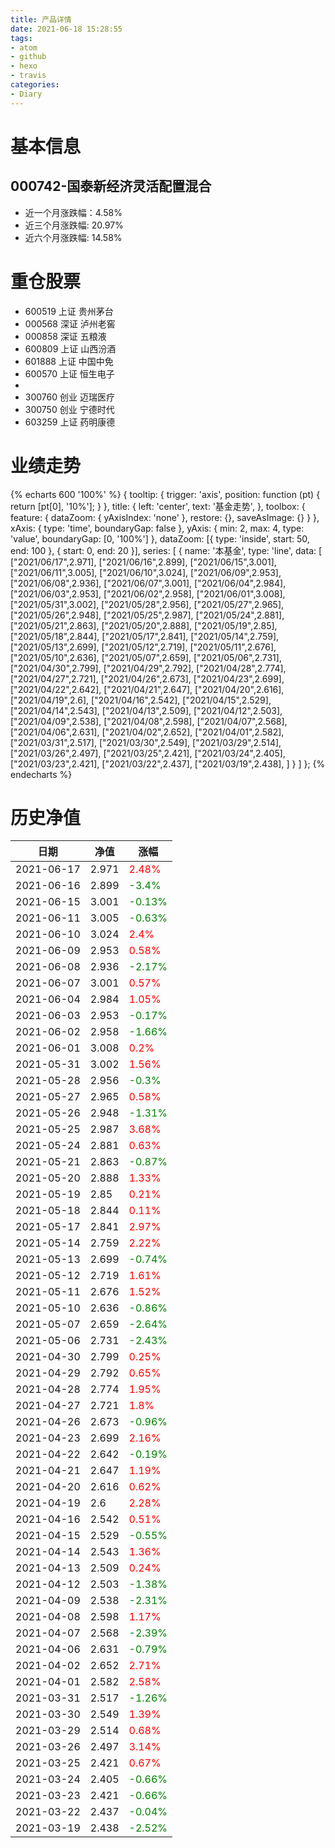 ```yaml
---
title: 产品详情
date: 2021-06-18 15:28:55
tags:
- atom
- github
- hexo
- travis
categories:
- Diary
---
```


# 基本信息
## 000742-国泰新经济灵活配置混合
- 近一个月涨跌幅：4.58%
- 近三个月涨跌幅: 20.97%
- 近六个月涨跌幅: 14.58%

# 重仓股票
- 600519 上证 贵州茅台
- 000568 深证 泸州老窖
- 000858 深证 五粮液
- 600809 上证 山西汾酒
- 601888 上证 中国中免
- 600570 上证 恒生电子
- 
- 300760 创业 迈瑞医疗
- 300750 创业 宁德时代
- 603259 上证 药明康德
# 业绩走势

{% echarts 600 '100%' %}
{
  tooltip: {
        trigger: 'axis',
        position: function (pt) {
            return [pt[0], '10%'];
        }
    },
    title: {
        left: 'center',
        text: '基金走势',
    },
    toolbox: {
        feature: {
            dataZoom: {
                yAxisIndex: 'none'
            },
            restore: {},
            saveAsImage: {}
        }
    },
    xAxis: {
        type: 'time',
        boundaryGap: false
    },
    yAxis: {
        min: 2,
        max: 4,
        type: 'value',
        boundaryGap: [0, '100%']
    },
    dataZoom: [{
        type: 'inside',
        start: 50,
        end: 100
    }, {
        start: 0,
        end: 20
    }],
    series: [
        {
            name: '本基金',
            type: 'line',
            data: [
["2021/06/17",2.971],
["2021/06/16",2.899],
["2021/06/15",3.001],
["2021/06/11",3.005],
["2021/06/10",3.024],
["2021/06/09",2.953],
["2021/06/08",2.936],
["2021/06/07",3.001],
["2021/06/04",2.984],
["2021/06/03",2.953],
["2021/06/02",2.958],
["2021/06/01",3.008],
["2021/05/31",3.002],
["2021/05/28",2.956],
["2021/05/27",2.965],
["2021/05/26",2.948],
["2021/05/25",2.987],
["2021/05/24",2.881],
["2021/05/21",2.863],
["2021/05/20",2.888],
["2021/05/19",2.85],
["2021/05/18",2.844],
["2021/05/17",2.841],
["2021/05/14",2.759],
["2021/05/13",2.699],
["2021/05/12",2.719],
["2021/05/11",2.676],
["2021/05/10",2.636],
["2021/05/07",2.659],
["2021/05/06",2.731],
["2021/04/30",2.799],
["2021/04/29",2.792],
["2021/04/28",2.774],
["2021/04/27",2.721],
["2021/04/26",2.673],
["2021/04/23",2.699],
["2021/04/22",2.642],
["2021/04/21",2.647],
["2021/04/20",2.616],
["2021/04/19",2.6],
["2021/04/16",2.542],
["2021/04/15",2.529],
["2021/04/14",2.543],
["2021/04/13",2.509],
["2021/04/12",2.503],
["2021/04/09",2.538],
["2021/04/08",2.598],
["2021/04/07",2.568],
["2021/04/06",2.631],
["2021/04/02",2.652],
["2021/04/01",2.582],
["2021/03/31",2.517],
["2021/03/30",2.549],
["2021/03/29",2.514],
["2021/03/26",2.497],
["2021/03/25",2.421],
["2021/03/24",2.405],
["2021/03/23",2.421],
["2021/03/22",2.437],
["2021/03/19",2.438],
]
        }
    ]
};
{% endecharts %}

# 历史净值

| 日期 | 净值 | 涨幅 |
| --- | --- | --- |
|2021-06-17|2.971|<font color=red>2.48%</font>|
|2021-06-16|2.899|<font color=green>-3.4%</font>|
|2021-06-15|3.001|<font color=green>-0.13%</font>|
|2021-06-11|3.005|<font color=green>-0.63%</font>|
|2021-06-10|3.024|<font color=red>2.4%</font>|
|2021-06-09|2.953|<font color=red>0.58%</font>|
|2021-06-08|2.936|<font color=green>-2.17%</font>|
|2021-06-07|3.001|<font color=red>0.57%</font>|
|2021-06-04|2.984|<font color=red>1.05%</font>|
|2021-06-03|2.953|<font color=green>-0.17%</font>|
|2021-06-02|2.958|<font color=green>-1.66%</font>|
|2021-06-01|3.008|<font color=red>0.2%</font>|
|2021-05-31|3.002|<font color=red>1.56%</font>|
|2021-05-28|2.956|<font color=green>-0.3%</font>|
|2021-05-27|2.965|<font color=red>0.58%</font>|
|2021-05-26|2.948|<font color=green>-1.31%</font>|
|2021-05-25|2.987|<font color=red>3.68%</font>|
|2021-05-24|2.881|<font color=red>0.63%</font>|
|2021-05-21|2.863|<font color=green>-0.87%</font>|
|2021-05-20|2.888|<font color=red>1.33%</font>|
|2021-05-19|2.85|<font color=red>0.21%</font>|
|2021-05-18|2.844|<font color=red>0.11%</font>|
|2021-05-17|2.841|<font color=red>2.97%</font>|
|2021-05-14|2.759|<font color=red>2.22%</font>|
|2021-05-13|2.699|<font color=green>-0.74%</font>|
|2021-05-12|2.719|<font color=red>1.61%</font>|
|2021-05-11|2.676|<font color=red>1.52%</font>|
|2021-05-10|2.636|<font color=green>-0.86%</font>|
|2021-05-07|2.659|<font color=green>-2.64%</font>|
|2021-05-06|2.731|<font color=green>-2.43%</font>|
|2021-04-30|2.799|<font color=red>0.25%</font>|
|2021-04-29|2.792|<font color=red>0.65%</font>|
|2021-04-28|2.774|<font color=red>1.95%</font>|
|2021-04-27|2.721|<font color=red>1.8%</font>|
|2021-04-26|2.673|<font color=green>-0.96%</font>|
|2021-04-23|2.699|<font color=red>2.16%</font>|
|2021-04-22|2.642|<font color=green>-0.19%</font>|
|2021-04-21|2.647|<font color=red>1.19%</font>|
|2021-04-20|2.616|<font color=red>0.62%</font>|
|2021-04-19|2.6|<font color=red>2.28%</font>|
|2021-04-16|2.542|<font color=red>0.51%</font>|
|2021-04-15|2.529|<font color=green>-0.55%</font>|
|2021-04-14|2.543|<font color=red>1.36%</font>|
|2021-04-13|2.509|<font color=red>0.24%</font>|
|2021-04-12|2.503|<font color=green>-1.38%</font>|
|2021-04-09|2.538|<font color=green>-2.31%</font>|
|2021-04-08|2.598|<font color=red>1.17%</font>|
|2021-04-07|2.568|<font color=green>-2.39%</font>|
|2021-04-06|2.631|<font color=green>-0.79%</font>|
|2021-04-02|2.652|<font color=red>2.71%</font>|
|2021-04-01|2.582|<font color=red>2.58%</font>|
|2021-03-31|2.517|<font color=green>-1.26%</font>|
|2021-03-30|2.549|<font color=red>1.39%</font>|
|2021-03-29|2.514|<font color=red>0.68%</font>|
|2021-03-26|2.497|<font color=red>3.14%</font>|
|2021-03-25|2.421|<font color=red>0.67%</font>|
|2021-03-24|2.405|<font color=green>-0.66%</font>|
|2021-03-23|2.421|<font color=green>-0.66%</font>|
|2021-03-22|2.437|<font color=green>-0.04%</font>|
|2021-03-19|2.438|<font color=green>-2.52%</font>|
